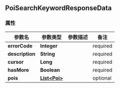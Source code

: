 <a name="PoiSearchKeywordResponseData"></a>
## PoiSearchKeywordResponseData
### 属性
参数名 | 参数类型 | 参数描述 | 备注
------------ | ------------- | ------------- | -------------
**errorCode** | **Integer** |  |  required 
**description** | **String** |  |  required 
**cursor** | **Long** |  |  required 
**hasMore** | **Boolean** |  |  required 
**pois** | [**List&lt;Poi&gt;**](#Poi) |  |  optional





<markdown src="./Poi.md"/>
